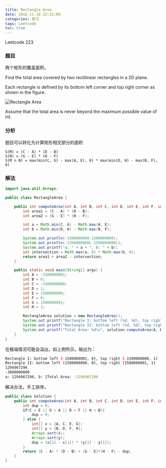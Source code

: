 ```yaml
---
title: Rectangle Area
date: 2016-11-18 22:31:09
categories: 练习
tags: Leetcode
toc: true
---
```


Leetcode 223

### 题目

两个矩形的覆盖面积。

Find the total area covered by two rectilinear rectangles in a 2D plane.

Each rectangle is defined by its bottom left corner and top right corner as shown in the figure.

![Rectangle Area](/images/leetcode_rectangle_area.png "Rectangle Area")

Assume that the total area is never beyond the maximum possible value of int.

### 分析

题目可以转化为计算矩形相交部分的面积

```
S(M) = (C - A) * (D - B)
S(N) = (G - E) * (H - F)
S(M ∩ N) = max(min(C, G) - max(A, E), 0) * max(min(D, H) - max(B, F), 0)
```

### 解法

```java
import java.util.Arrays;

public class RectangleArea {

    public int computeArea(int A, int B, int C, int D, int E, int F, int G, int H) {
        int area1 = (C - A) * (D - B);
        int area2 = (G - E) * (H - F);

        int a = Math.min(C, G) - Math.max(A, E);
        int b = Math.min(D, H) - Math.max(B, F);

        System.out.println(-1500000000-1500000000);
        System.out.println(-1500000000L-1500000000L);
        System.out.printf("a: " + a + ", b: " + b);
        int intersection = Math.max(a, 0) * Math.max(b, 0);
        return area1 + area2 - intersection;
    }

    public static void main(String[] args) {
        int A = -1500000001;
        int B = 0;
        int C = -1500000000;
        int D = 1;
        int E = 1500000000;
        int F = 0;
        int G = 1500000001;
        int H = 1;

        RectangleArea solution = new RectangleArea();
        System.out.printf("Rectangle I: bottom left (%d, %d), top right (%d, %d)\n", A, B, C, D);
        System.out.printf("Rectangle II: bottom left (%d, %d), top right (%d, %d)\n", E, F, G, H);
        System.out.printf("Total Area: %d\n", solution.computeArea(A, B, C, D, E, F, G, H));
    }
}
```

在极端情况可能会溢出，如上例所示。输出为：

```bash
Rectangle I: bottom left (-1500000001, 0), top right (-1500000000, 1)
Rectangle II: bottom left (1500000000, 0), top right (1500000001, 1)
1294967296
-3000000000
a: 1294967296, b: 1Total Area: -1294967294
```

解决办法，手工排序。

```java
public class Solution {
    public int computeArea(int A, int B, int C, int D, int E, int F, int G, int H) {
        int dup = 0;
        if(C < E || G < A || D < F || H < B){
            dup = 0;
        } else {
            int[] x = {A, C, E, G};
            int[] y = {B, D, F, H};
            Arrays.sort(x);
            Arrays.sort(y);
            dup = (x[2] - x[1]) * (y[2] - y[1]);
        }
        return (C - A) * (D - B) + (G - E)*(H - F) - dup;
    }
}
```

